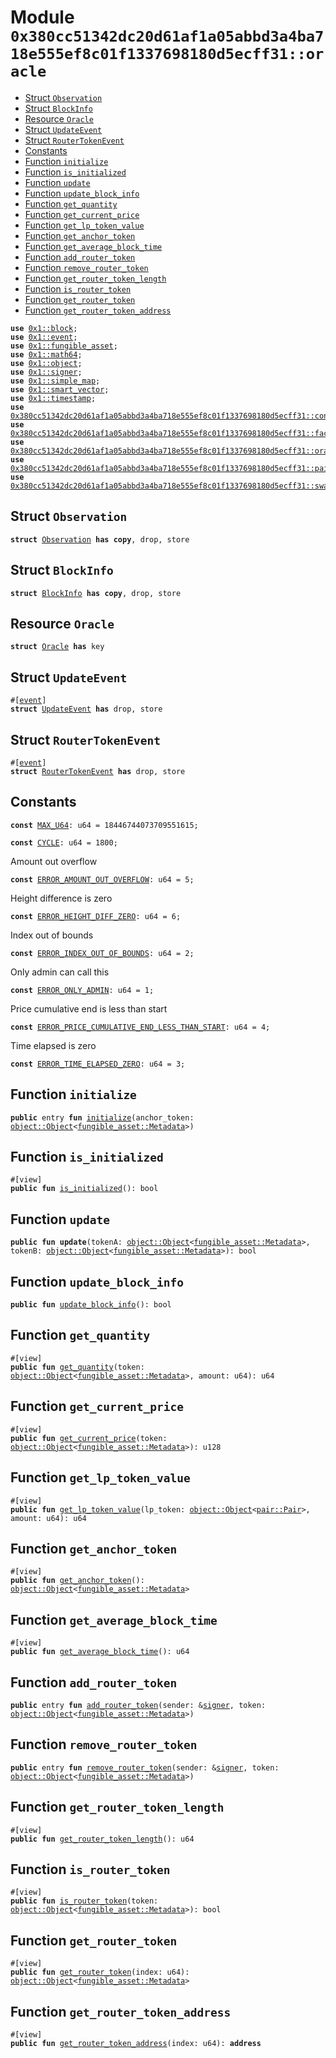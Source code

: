 
<a id="0x380cc51342dc20d61af1a05abbd3a4ba718e555ef8c01f1337698180d5ecff31_oracle"></a>

# Module `0x380cc51342dc20d61af1a05abbd3a4ba718e555ef8c01f1337698180d5ecff31::oracle`



-  [Struct `Observation`](#0x380cc51342dc20d61af1a05abbd3a4ba718e555ef8c01f1337698180d5ecff31_oracle_Observation)
-  [Struct `BlockInfo`](#0x380cc51342dc20d61af1a05abbd3a4ba718e555ef8c01f1337698180d5ecff31_oracle_BlockInfo)
-  [Resource `Oracle`](#0x380cc51342dc20d61af1a05abbd3a4ba718e555ef8c01f1337698180d5ecff31_oracle_Oracle)
-  [Struct `UpdateEvent`](#0x380cc51342dc20d61af1a05abbd3a4ba718e555ef8c01f1337698180d5ecff31_oracle_UpdateEvent)
-  [Struct `RouterTokenEvent`](#0x380cc51342dc20d61af1a05abbd3a4ba718e555ef8c01f1337698180d5ecff31_oracle_RouterTokenEvent)
-  [Constants](#@Constants_0)
-  [Function `initialize`](#0x380cc51342dc20d61af1a05abbd3a4ba718e555ef8c01f1337698180d5ecff31_oracle_initialize)
-  [Function `is_initialized`](#0x380cc51342dc20d61af1a05abbd3a4ba718e555ef8c01f1337698180d5ecff31_oracle_is_initialized)
-  [Function `update`](#0x380cc51342dc20d61af1a05abbd3a4ba718e555ef8c01f1337698180d5ecff31_oracle_update)
-  [Function `update_block_info`](#0x380cc51342dc20d61af1a05abbd3a4ba718e555ef8c01f1337698180d5ecff31_oracle_update_block_info)
-  [Function `get_quantity`](#0x380cc51342dc20d61af1a05abbd3a4ba718e555ef8c01f1337698180d5ecff31_oracle_get_quantity)
-  [Function `get_current_price`](#0x380cc51342dc20d61af1a05abbd3a4ba718e555ef8c01f1337698180d5ecff31_oracle_get_current_price)
-  [Function `get_lp_token_value`](#0x380cc51342dc20d61af1a05abbd3a4ba718e555ef8c01f1337698180d5ecff31_oracle_get_lp_token_value)
-  [Function `get_anchor_token`](#0x380cc51342dc20d61af1a05abbd3a4ba718e555ef8c01f1337698180d5ecff31_oracle_get_anchor_token)
-  [Function `get_average_block_time`](#0x380cc51342dc20d61af1a05abbd3a4ba718e555ef8c01f1337698180d5ecff31_oracle_get_average_block_time)
-  [Function `add_router_token`](#0x380cc51342dc20d61af1a05abbd3a4ba718e555ef8c01f1337698180d5ecff31_oracle_add_router_token)
-  [Function `remove_router_token`](#0x380cc51342dc20d61af1a05abbd3a4ba718e555ef8c01f1337698180d5ecff31_oracle_remove_router_token)
-  [Function `get_router_token_length`](#0x380cc51342dc20d61af1a05abbd3a4ba718e555ef8c01f1337698180d5ecff31_oracle_get_router_token_length)
-  [Function `is_router_token`](#0x380cc51342dc20d61af1a05abbd3a4ba718e555ef8c01f1337698180d5ecff31_oracle_is_router_token)
-  [Function `get_router_token`](#0x380cc51342dc20d61af1a05abbd3a4ba718e555ef8c01f1337698180d5ecff31_oracle_get_router_token)
-  [Function `get_router_token_address`](#0x380cc51342dc20d61af1a05abbd3a4ba718e555ef8c01f1337698180d5ecff31_oracle_get_router_token_address)


<pre><code><b>use</b> <a href="">0x1::block</a>;
<b>use</b> <a href="">0x1::event</a>;
<b>use</b> <a href="">0x1::fungible_asset</a>;
<b>use</b> <a href="">0x1::math64</a>;
<b>use</b> <a href="">0x1::object</a>;
<b>use</b> <a href="">0x1::signer</a>;
<b>use</b> <a href="">0x1::simple_map</a>;
<b>use</b> <a href="">0x1::smart_vector</a>;
<b>use</b> <a href="">0x1::timestamp</a>;
<b>use</b> <a href="controller.md#0x380cc51342dc20d61af1a05abbd3a4ba718e555ef8c01f1337698180d5ecff31_controller">0x380cc51342dc20d61af1a05abbd3a4ba718e555ef8c01f1337698180d5ecff31::controller</a>;
<b>use</b> <a href="factory.md#0x380cc51342dc20d61af1a05abbd3a4ba718e555ef8c01f1337698180d5ecff31_factory">0x380cc51342dc20d61af1a05abbd3a4ba718e555ef8c01f1337698180d5ecff31::factory</a>;
<b>use</b> <a href="oracle_library.md#0x380cc51342dc20d61af1a05abbd3a4ba718e555ef8c01f1337698180d5ecff31_oracle_library">0x380cc51342dc20d61af1a05abbd3a4ba718e555ef8c01f1337698180d5ecff31::oracle_library</a>;
<b>use</b> <a href="pair.md#0x380cc51342dc20d61af1a05abbd3a4ba718e555ef8c01f1337698180d5ecff31_pair">0x380cc51342dc20d61af1a05abbd3a4ba718e555ef8c01f1337698180d5ecff31::pair</a>;
<b>use</b> <a href="swap_library.md#0x380cc51342dc20d61af1a05abbd3a4ba718e555ef8c01f1337698180d5ecff31_swap_library">0x380cc51342dc20d61af1a05abbd3a4ba718e555ef8c01f1337698180d5ecff31::swap_library</a>;
</code></pre>



<a id="0x380cc51342dc20d61af1a05abbd3a4ba718e555ef8c01f1337698180d5ecff31_oracle_Observation"></a>

## Struct `Observation`



<pre><code><b>struct</b> <a href="oracle.md#0x380cc51342dc20d61af1a05abbd3a4ba718e555ef8c01f1337698180d5ecff31_oracle_Observation">Observation</a> <b>has</b> <b>copy</b>, drop, store
</code></pre>



<a id="0x380cc51342dc20d61af1a05abbd3a4ba718e555ef8c01f1337698180d5ecff31_oracle_BlockInfo"></a>

## Struct `BlockInfo`



<pre><code><b>struct</b> <a href="oracle.md#0x380cc51342dc20d61af1a05abbd3a4ba718e555ef8c01f1337698180d5ecff31_oracle_BlockInfo">BlockInfo</a> <b>has</b> <b>copy</b>, drop, store
</code></pre>



<a id="0x380cc51342dc20d61af1a05abbd3a4ba718e555ef8c01f1337698180d5ecff31_oracle_Oracle"></a>

## Resource `Oracle`



<pre><code><b>struct</b> <a href="oracle.md#0x380cc51342dc20d61af1a05abbd3a4ba718e555ef8c01f1337698180d5ecff31_oracle_Oracle">Oracle</a> <b>has</b> key
</code></pre>



<a id="0x380cc51342dc20d61af1a05abbd3a4ba718e555ef8c01f1337698180d5ecff31_oracle_UpdateEvent"></a>

## Struct `UpdateEvent`



<pre><code>#[<a href="">event</a>]
<b>struct</b> <a href="oracle.md#0x380cc51342dc20d61af1a05abbd3a4ba718e555ef8c01f1337698180d5ecff31_oracle_UpdateEvent">UpdateEvent</a> <b>has</b> drop, store
</code></pre>



<a id="0x380cc51342dc20d61af1a05abbd3a4ba718e555ef8c01f1337698180d5ecff31_oracle_RouterTokenEvent"></a>

## Struct `RouterTokenEvent`



<pre><code>#[<a href="">event</a>]
<b>struct</b> <a href="oracle.md#0x380cc51342dc20d61af1a05abbd3a4ba718e555ef8c01f1337698180d5ecff31_oracle_RouterTokenEvent">RouterTokenEvent</a> <b>has</b> drop, store
</code></pre>



<a id="@Constants_0"></a>

## Constants


<a id="0x380cc51342dc20d61af1a05abbd3a4ba718e555ef8c01f1337698180d5ecff31_oracle_MAX_U64"></a>



<pre><code><b>const</b> <a href="oracle.md#0x380cc51342dc20d61af1a05abbd3a4ba718e555ef8c01f1337698180d5ecff31_oracle_MAX_U64">MAX_U64</a>: u64 = 18446744073709551615;
</code></pre>



<a id="0x380cc51342dc20d61af1a05abbd3a4ba718e555ef8c01f1337698180d5ecff31_oracle_CYCLE"></a>



<pre><code><b>const</b> <a href="oracle.md#0x380cc51342dc20d61af1a05abbd3a4ba718e555ef8c01f1337698180d5ecff31_oracle_CYCLE">CYCLE</a>: u64 = 1800;
</code></pre>



<a id="0x380cc51342dc20d61af1a05abbd3a4ba718e555ef8c01f1337698180d5ecff31_oracle_ERROR_AMOUNT_OUT_OVERFLOW"></a>

Amount out overflow


<pre><code><b>const</b> <a href="oracle.md#0x380cc51342dc20d61af1a05abbd3a4ba718e555ef8c01f1337698180d5ecff31_oracle_ERROR_AMOUNT_OUT_OVERFLOW">ERROR_AMOUNT_OUT_OVERFLOW</a>: u64 = 5;
</code></pre>



<a id="0x380cc51342dc20d61af1a05abbd3a4ba718e555ef8c01f1337698180d5ecff31_oracle_ERROR_HEIGHT_DIFF_ZERO"></a>

Height difference is zero


<pre><code><b>const</b> <a href="oracle.md#0x380cc51342dc20d61af1a05abbd3a4ba718e555ef8c01f1337698180d5ecff31_oracle_ERROR_HEIGHT_DIFF_ZERO">ERROR_HEIGHT_DIFF_ZERO</a>: u64 = 6;
</code></pre>



<a id="0x380cc51342dc20d61af1a05abbd3a4ba718e555ef8c01f1337698180d5ecff31_oracle_ERROR_INDEX_OUT_OF_BOUNDS"></a>

Index out of bounds


<pre><code><b>const</b> <a href="oracle.md#0x380cc51342dc20d61af1a05abbd3a4ba718e555ef8c01f1337698180d5ecff31_oracle_ERROR_INDEX_OUT_OF_BOUNDS">ERROR_INDEX_OUT_OF_BOUNDS</a>: u64 = 2;
</code></pre>



<a id="0x380cc51342dc20d61af1a05abbd3a4ba718e555ef8c01f1337698180d5ecff31_oracle_ERROR_ONLY_ADMIN"></a>

Only admin can call this


<pre><code><b>const</b> <a href="oracle.md#0x380cc51342dc20d61af1a05abbd3a4ba718e555ef8c01f1337698180d5ecff31_oracle_ERROR_ONLY_ADMIN">ERROR_ONLY_ADMIN</a>: u64 = 1;
</code></pre>



<a id="0x380cc51342dc20d61af1a05abbd3a4ba718e555ef8c01f1337698180d5ecff31_oracle_ERROR_PRICE_CUMULATIVE_END_LESS_THAN_START"></a>

Price cumulative end is less than start


<pre><code><b>const</b> <a href="oracle.md#0x380cc51342dc20d61af1a05abbd3a4ba718e555ef8c01f1337698180d5ecff31_oracle_ERROR_PRICE_CUMULATIVE_END_LESS_THAN_START">ERROR_PRICE_CUMULATIVE_END_LESS_THAN_START</a>: u64 = 4;
</code></pre>



<a id="0x380cc51342dc20d61af1a05abbd3a4ba718e555ef8c01f1337698180d5ecff31_oracle_ERROR_TIME_ELAPSED_ZERO"></a>

Time elapsed is zero


<pre><code><b>const</b> <a href="oracle.md#0x380cc51342dc20d61af1a05abbd3a4ba718e555ef8c01f1337698180d5ecff31_oracle_ERROR_TIME_ELAPSED_ZERO">ERROR_TIME_ELAPSED_ZERO</a>: u64 = 3;
</code></pre>



<a id="0x380cc51342dc20d61af1a05abbd3a4ba718e555ef8c01f1337698180d5ecff31_oracle_initialize"></a>

## Function `initialize`



<pre><code><b>public</b> entry <b>fun</b> <a href="oracle.md#0x380cc51342dc20d61af1a05abbd3a4ba718e555ef8c01f1337698180d5ecff31_oracle_initialize">initialize</a>(anchor_token: <a href="_Object">object::Object</a>&lt;<a href="_Metadata">fungible_asset::Metadata</a>&gt;)
</code></pre>



<a id="0x380cc51342dc20d61af1a05abbd3a4ba718e555ef8c01f1337698180d5ecff31_oracle_is_initialized"></a>

## Function `is_initialized`



<pre><code>#[view]
<b>public</b> <b>fun</b> <a href="oracle.md#0x380cc51342dc20d61af1a05abbd3a4ba718e555ef8c01f1337698180d5ecff31_oracle_is_initialized">is_initialized</a>(): bool
</code></pre>



<a id="0x380cc51342dc20d61af1a05abbd3a4ba718e555ef8c01f1337698180d5ecff31_oracle_update"></a>

## Function `update`



<pre><code><b>public</b> <b>fun</b> <b>update</b>(tokenA: <a href="_Object">object::Object</a>&lt;<a href="_Metadata">fungible_asset::Metadata</a>&gt;, tokenB: <a href="_Object">object::Object</a>&lt;<a href="_Metadata">fungible_asset::Metadata</a>&gt;): bool
</code></pre>



<a id="0x380cc51342dc20d61af1a05abbd3a4ba718e555ef8c01f1337698180d5ecff31_oracle_update_block_info"></a>

## Function `update_block_info`



<pre><code><b>public</b> <b>fun</b> <a href="oracle.md#0x380cc51342dc20d61af1a05abbd3a4ba718e555ef8c01f1337698180d5ecff31_oracle_update_block_info">update_block_info</a>(): bool
</code></pre>



<a id="0x380cc51342dc20d61af1a05abbd3a4ba718e555ef8c01f1337698180d5ecff31_oracle_get_quantity"></a>

## Function `get_quantity`



<pre><code>#[view]
<b>public</b> <b>fun</b> <a href="oracle.md#0x380cc51342dc20d61af1a05abbd3a4ba718e555ef8c01f1337698180d5ecff31_oracle_get_quantity">get_quantity</a>(token: <a href="_Object">object::Object</a>&lt;<a href="_Metadata">fungible_asset::Metadata</a>&gt;, amount: u64): u64
</code></pre>



<a id="0x380cc51342dc20d61af1a05abbd3a4ba718e555ef8c01f1337698180d5ecff31_oracle_get_current_price"></a>

## Function `get_current_price`



<pre><code>#[view]
<b>public</b> <b>fun</b> <a href="oracle.md#0x380cc51342dc20d61af1a05abbd3a4ba718e555ef8c01f1337698180d5ecff31_oracle_get_current_price">get_current_price</a>(token: <a href="_Object">object::Object</a>&lt;<a href="_Metadata">fungible_asset::Metadata</a>&gt;): u128
</code></pre>



<a id="0x380cc51342dc20d61af1a05abbd3a4ba718e555ef8c01f1337698180d5ecff31_oracle_get_lp_token_value"></a>

## Function `get_lp_token_value`



<pre><code>#[view]
<b>public</b> <b>fun</b> <a href="oracle.md#0x380cc51342dc20d61af1a05abbd3a4ba718e555ef8c01f1337698180d5ecff31_oracle_get_lp_token_value">get_lp_token_value</a>(lp_token: <a href="_Object">object::Object</a>&lt;<a href="pair.md#0x380cc51342dc20d61af1a05abbd3a4ba718e555ef8c01f1337698180d5ecff31_pair_Pair">pair::Pair</a>&gt;, amount: u64): u64
</code></pre>



<a id="0x380cc51342dc20d61af1a05abbd3a4ba718e555ef8c01f1337698180d5ecff31_oracle_get_anchor_token"></a>

## Function `get_anchor_token`



<pre><code>#[view]
<b>public</b> <b>fun</b> <a href="oracle.md#0x380cc51342dc20d61af1a05abbd3a4ba718e555ef8c01f1337698180d5ecff31_oracle_get_anchor_token">get_anchor_token</a>(): <a href="_Object">object::Object</a>&lt;<a href="_Metadata">fungible_asset::Metadata</a>&gt;
</code></pre>



<a id="0x380cc51342dc20d61af1a05abbd3a4ba718e555ef8c01f1337698180d5ecff31_oracle_get_average_block_time"></a>

## Function `get_average_block_time`



<pre><code>#[view]
<b>public</b> <b>fun</b> <a href="oracle.md#0x380cc51342dc20d61af1a05abbd3a4ba718e555ef8c01f1337698180d5ecff31_oracle_get_average_block_time">get_average_block_time</a>(): u64
</code></pre>



<a id="0x380cc51342dc20d61af1a05abbd3a4ba718e555ef8c01f1337698180d5ecff31_oracle_add_router_token"></a>

## Function `add_router_token`



<pre><code><b>public</b> entry <b>fun</b> <a href="oracle.md#0x380cc51342dc20d61af1a05abbd3a4ba718e555ef8c01f1337698180d5ecff31_oracle_add_router_token">add_router_token</a>(sender: &<a href="">signer</a>, token: <a href="_Object">object::Object</a>&lt;<a href="_Metadata">fungible_asset::Metadata</a>&gt;)
</code></pre>



<a id="0x380cc51342dc20d61af1a05abbd3a4ba718e555ef8c01f1337698180d5ecff31_oracle_remove_router_token"></a>

## Function `remove_router_token`



<pre><code><b>public</b> entry <b>fun</b> <a href="oracle.md#0x380cc51342dc20d61af1a05abbd3a4ba718e555ef8c01f1337698180d5ecff31_oracle_remove_router_token">remove_router_token</a>(sender: &<a href="">signer</a>, token: <a href="_Object">object::Object</a>&lt;<a href="_Metadata">fungible_asset::Metadata</a>&gt;)
</code></pre>



<a id="0x380cc51342dc20d61af1a05abbd3a4ba718e555ef8c01f1337698180d5ecff31_oracle_get_router_token_length"></a>

## Function `get_router_token_length`



<pre><code>#[view]
<b>public</b> <b>fun</b> <a href="oracle.md#0x380cc51342dc20d61af1a05abbd3a4ba718e555ef8c01f1337698180d5ecff31_oracle_get_router_token_length">get_router_token_length</a>(): u64
</code></pre>



<a id="0x380cc51342dc20d61af1a05abbd3a4ba718e555ef8c01f1337698180d5ecff31_oracle_is_router_token"></a>

## Function `is_router_token`



<pre><code>#[view]
<b>public</b> <b>fun</b> <a href="oracle.md#0x380cc51342dc20d61af1a05abbd3a4ba718e555ef8c01f1337698180d5ecff31_oracle_is_router_token">is_router_token</a>(token: <a href="_Object">object::Object</a>&lt;<a href="_Metadata">fungible_asset::Metadata</a>&gt;): bool
</code></pre>



<a id="0x380cc51342dc20d61af1a05abbd3a4ba718e555ef8c01f1337698180d5ecff31_oracle_get_router_token"></a>

## Function `get_router_token`



<pre><code>#[view]
<b>public</b> <b>fun</b> <a href="oracle.md#0x380cc51342dc20d61af1a05abbd3a4ba718e555ef8c01f1337698180d5ecff31_oracle_get_router_token">get_router_token</a>(index: u64): <a href="_Object">object::Object</a>&lt;<a href="_Metadata">fungible_asset::Metadata</a>&gt;
</code></pre>



<a id="0x380cc51342dc20d61af1a05abbd3a4ba718e555ef8c01f1337698180d5ecff31_oracle_get_router_token_address"></a>

## Function `get_router_token_address`



<pre><code>#[view]
<b>public</b> <b>fun</b> <a href="oracle.md#0x380cc51342dc20d61af1a05abbd3a4ba718e555ef8c01f1337698180d5ecff31_oracle_get_router_token_address">get_router_token_address</a>(index: u64): <b>address</b>
</code></pre>
